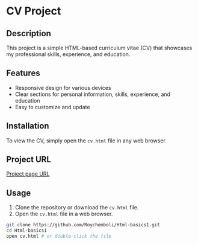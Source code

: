 # CV Project

## Description
This project is a simple HTML-based curriculum vitae (CV) that showcases my professional skills, experience, and education. 

## Features
- Responsive design for various devices
- Clear sections for personal information, skills, experience, and education
- Easy to customize and update

## Installation
To view the CV, simply open the `cv.html` file in any web browser.

## Project URL
[Project page URL](https://github.com/Roychemboli/Html-basics1/blob/master/mycv.html)

## Usage
1. Clone the repository or download the `cv.html` file.
2. Open the `cv.html` file in a web browser.

```bash
git clone https://github.com/Roychemboli/Html-basics1.git
cd Html-basics1
open cv.html # or double-click the file
